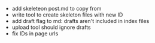 - add skeleteon post.md to copy from
- write tool to create skeleton files with new ID
- add draft flag to md: drafts aren't included in index files
- upload tool should ignore drafts
- fix IDs in page urls
